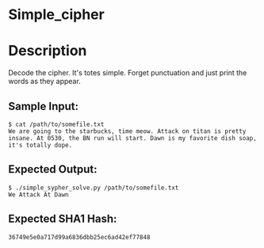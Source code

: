 # Simple_cipher

# Description

<p>Decode the cipher. It's totes simple. Forget punctuation and just print the words as they appear.
</p>

## Sample Input:

```
$ cat /path/to/somefile.txt
We are going to the starbucks, time meow. Attack on titan is pretty insane. At 0530, the BN run will start. Dawn is my favorite dish soap, it's totally dope.
```
## Expected Output:

```
$ ./simple_sypher_solve.py /path/to/somefile.txt
We Attack At Dawn
```
## Expected SHA1 Hash:

```
36749e5e0a717d99a6836dbb25ec6ad42ef77848
```
